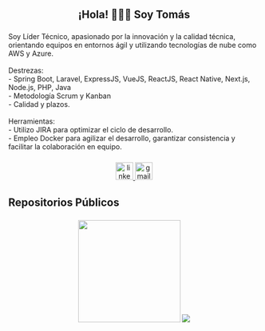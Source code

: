 <h2 align="center">¡Hola! 🙋🏻‍♂️ Soy Tomás</h2>

###

<p align="left">Soy Líder Técnico, apasionado por la innovación y la calidad técnica, orientando equipos en entornos ágil y utilizando tecnologías de nube como AWS y Azure.
  <br><br>
  Destrezas:
  <br>
  - Spring Boot, Laravel, ExpressJS, VueJS, ReactJS, React Native, Next.js, Node.js, PHP, Java
  <br>
  - Metodología Scrum y Kanban
  <br>
  - Calidad y plazos.
  
  <br>
  <br>
  Herramientas:
  <br>
  - Utilizo JIRA para optimizar el ciclo de desarrollo.
  <br>
  - Empleo Docker para agilizar el desarrollo, garantizar consistencia y facilitar la colaboración en equipo.

###

<div align="center">
  <a href="https://www.linkedin.com/in/tomaslvidal/" target="_blank">
    <img src="https://img.shields.io/static/v1?message=LinkedIn&logo=linkedin&label=&color=0077B5&logoColor=white&labelColor=&style=for-the-badge" height="35" alt="linkedin logo"  />
  </a>
  <a href="mailto:vidaltomas08@gmail.com" target="_blank">
    <img src="https://img.shields.io/static/v1?message=Gmail&logo=gmail&label=&color=D14836&logoColor=white&labelColor=&style=for-the-badge" height="35" alt="gmail logo"  />
  </a>
</div>


###

<h2 align="left">Repositorios Públicos</h2>

###

<div align="center">
 <img src="https://github-readme-stats.vercel.app/api/?username=tomaslvidal&locale=es" height="205" />
  
 <img src="https://github-readme-stats.vercel.app/api/top-langs/?username=tomaslvidal&locale=es" />
</div>

###
